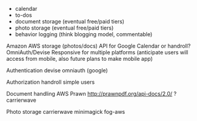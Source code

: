 - calendar
- to-dos
- document storage (eventual free/paid tiers)
- photo storage (eventual free/paid tiers)
- behavior logging (think blogging model, commentable)

Amazon AWS storage (photos/docs)
API for Google Calendar or handroll?
OmniAuth/Devise
Responsive for multiple platforms (anticipate users will access from mobile, also future plans to make mobile app)

Authentication
devise
omniauth (google)

Authorization
handroll simple users

Document handling
AWS
Prawn http://prawnpdf.org/api-docs/2.0/ ?
carrierwave

Photo storage
carrierwave
minimagick
fog-aws
